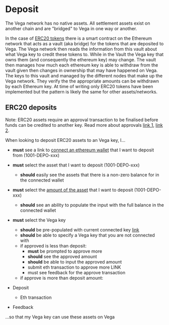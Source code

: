 # Deposit

The Vega network has no native assets. All settlement assets exist on another chain and are "bridged" to Vega in one way or another.

In the case of [ERC20 tokens](https://ethereum.org/en/developers/docs/standards/tokens/erc-20/) there is a smart contract on the Ethereum network that acts as a vault (aka bridge) for the tokens that are deposited to Vega. The Vega network then reads the information from this vault about what Vega key to credit these tokens to. While in the Vault the Vega key that owns them (and consequently the ethereum key) may change. The vault then manages how much each ethereum key is able to withdraw from the vault given then changes in ownership that may have happened on Vega. The keys to this vault and managed by the different nodes that make up the Vega network. They verify the the appropriate amounts can be withdrawn by each Ethereum key. At time of writing only ERC20 tokens have been implemented but the pattern is likely the same for other assets/networks.
## ERC20 deposits

Note: ERC20 assets require an approval transaction to be finalised before funds can be credited to another key. Read more about approvals [link 1](https://medium.com/ethex-market/erc20-approve-allow-explained-88d6de921ce9), [link 2](https://hackernoon.com/erc20-infinite-approval-a-battle-between-convenience-and-security-lk60350r). 

When looking to deposit ERC20 assets to an Vega key, I...

- **must** see a link to [connect an ethereum wallet](0004-EWAL-connect_ethereum_wallet.md) that I want to deposit from (1001-DEPO-xxx)
- **must** select the asset that I want to deposit (1001-DEPO-xxx)
  - **should** easily see the assets that there is a non-zero balance for in the connected wallet
- **must** select the [amount of the asset](9001-DATA-data_display.md#asset-balances) that I want to deposit  (1001-DEPO-xxx)
  - **should** see an ability to populate the input with the full balance in the connected wallet
- **must** select the Vega key
  - **should** be pre-populated with current connected key [link](#)
  - **should** be able to specify a Vega key that you are not connected with  
  - if approved is less than deposit: 
    - **must** be prompted to approve more
    - **should** see the approved amount
    - **should** be able to input the approved amount
    - submit eth transaction to approve more LINK
    - must see feedback for the approve transaction 
  - if approve is more than deposit amount: 

- Deposit
  - Eth transaction
- Feedback

...so that my Vega key can use these assets on Vega